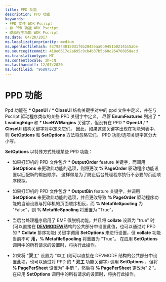 ```yaml
---
title: PPD 功能
description: PPD 功能
keywords:
- PPD 文件 WDK Pscript
- 非 PPD 功能 WDK Pscript
- 驱动程序功能 WDK Pscript
ms.date: 04/20/2017
ms.localizationpriority: medium
ms.openlocfilehash: 4379244015031f6b2843eaa0b9451b0214b15abe
ms.sourcegitcommit: 418e6617e2a695c9cb4b37b5b60e264760858acd
ms.translationtype: MT
ms.contentlocale: zh-CN
ms.lasthandoff: 12/07/2020
ms.locfileid: "96807533"
---
```

# <a name="ppd-features"></a>PPD 功能





Ppd 功能在 **\* OpenUI** / **\* CloseUI** 结构关键字对中的 ppd 文件中定义，并在与 Pscript 驱动程序类似的某些 PPD 关键字中定义。 尽管 **EnumFeatures** 列出了 **\* LeadingEdge** 和 **\* UseHWMargins** 关键字，但没有在 PPD **\* OpenUI** / **\* CloseUI** 结构关键字对中定义它们。 因此，如果这些关键字出现在功能列表中，则 **GetOptions** 和 **SetOptions** 方法将忽略它们。 PPD 功能/选项关键字区分大小写。

**SetOptions** 以特殊方式处理某些 PPD 功能：

-   如果打印机的 PPD 文件包含 **\* OutputOrder** feature 关键字，而调用 **SetOptions** 来更改此功能的选项，则将更改 **% PageOrder** 驱动程序功能设置以匹配新的输出顺序。 这样做是为了防止后台处理程序执行不必要的页面顺序模拟。

-   如果打印机的 PPD 文件包含 **\* OutputBin** feature 关键字，并调用 **SetOptions** 来更改此功能的选项，并且更改导致 **% PageOrder** 驱动程序功能的当前设置与打印机的页面顺序相反，而 **% MetafileSpooling** 为 "False"，则 **% MetafileSpooling** 将重置为 "True"。

-   当后台处理程序启用了 EMF 假脱机功能，并且将 **collate** 设置为 "true" 时 (可以直接在 [**DEVMODEW**](/windows/win32/api/wingdi/ns-wingdi-devmodew)结构的公共部分中设置此值，也可以通过对 PPD 的 **\* Collate** 排序功能) 关键字调用 **SetOptions** 来进行设置，但 **collate** 功能当前不可 **用，%** **MetafileSpooling** 将重置为 "True"。 在应用 **SetOptions** 调用中的所有请求的设置时，将执行此操作。

-   如果将 "**双工**" 设置为 "单工 (则可以直接在 DEVMODE 结构的公共部分中设置此项，也可以通过对 PPD 的 **\* 双工** 功能关键字) 调用 **SetOptions** ，但将 **% PagePerSheet** 设置为" 手册 "，然后将 **% PagePerSheet** 更改为" 2 "。 在应用 **SetOptions** 调用中的所有请求的设置时，将执行此操作。

 

